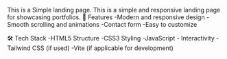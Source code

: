 This is a Simple landing page. This is a simple and responsive landing page for showcasing portfolios.
🚀 Features
-Modern and responsive design
-Smooth scrolling and animations
-Contact form
-Easy to customize

🛠️ Tech Stack
-HTML5 Structure
-CSS3 Styling
-JavaScript - Interactivity
-Tailwind CSS (if used)
-Vite (if applicable for development)
